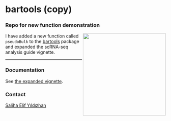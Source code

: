 
<!-- README.md is generated from README.Rmd. Please edit that file -->

# bartools (copy)

### Repo for new function demonstration

<img src="man/figures/bartools_logo.png" align="right" width="260"/>

I have added a new function called `pseudoBulk` to the
[bartools](https://github.com/DaneVass/bartools) package and expanded the scRNA-seq analysis guide vignette.

<!-- badges: start -->
<!-- badges: end -->

------------------------------------------------------------------------

### Documentation

See [the expanded vignette](https://salihaey.github.io/bartools_copy/articles/bartools_single_cell_analysis.html).

### Contact

[Saliha Elif Yıldızhan](https://www.researchgate.net/profile/Saliha-Yildizhan)